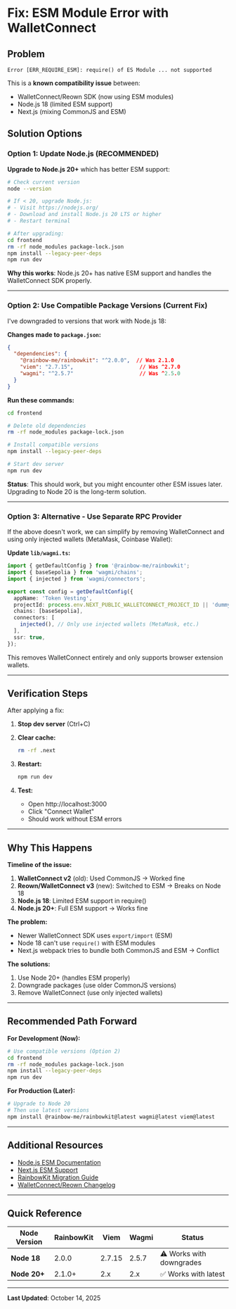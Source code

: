 # Fix: ESM Module Error with WalletConnect

## Problem

```
Error [ERR_REQUIRE_ESM]: require() of ES Module ... not supported
```

This is a **known compatibility issue** between:
- WalletConnect/Reown SDK (now using ESM modules)
- Node.js 18 (limited ESM support)
- Next.js (mixing CommonJS and ESM)

## Solution Options

### Option 1: Update Node.js (RECOMMENDED)

**Upgrade to Node.js 20+** which has better ESM support:

```bash
# Check current version
node --version

# If < 20, upgrade Node.js:
# - Visit https://nodejs.org/
# - Download and install Node.js 20 LTS or higher
# - Restart terminal

# After upgrading:
cd frontend
rm -rf node_modules package-lock.json
npm install --legacy-peer-deps
npm run dev
```

**Why this works**: Node.js 20+ has native ESM support and handles the WalletConnect SDK properly.

---

### Option 2: Use Compatible Package Versions (Current Fix)

I've downgraded to versions that work with Node.js 18:

**Changes made to `package.json`:**
```json
{
  "dependencies": {
    "@rainbow-me/rainbowkit": "^2.0.0",  // Was 2.1.0
    "viem": "2.7.15",                     // Was ^2.7.0
    "wagmi": "^2.5.7"                     // Was ^2.5.0
  }
}
```

**Run these commands:**
```bash
cd frontend

# Delete old dependencies
rm -rf node_modules package-lock.json

# Install compatible versions
npm install --legacy-peer-deps

# Start dev server
npm run dev
```

**Status**: This should work, but you might encounter other ESM issues later. Upgrading to Node 20 is the long-term solution.

---

### Option 3: Alternative - Use Separate RPC Provider

If the above doesn't work, we can simplify by removing WalletConnect and using only injected wallets (MetaMask, Coinbase Wallet):

**Update `lib/wagmi.ts`:**
```typescript
import { getDefaultConfig } from '@rainbow-me/rainbowkit';
import { baseSepolia } from 'wagmi/chains';
import { injected } from 'wagmi/connectors';

export const config = getDefaultConfig({
  appName: 'Token Vesting',
  projectId: process.env.NEXT_PUBLIC_WALLETCONNECT_PROJECT_ID || 'dummy',
  chains: [baseSepolia],
  connectors: [
    injected(), // Only use injected wallets (MetaMask, etc.)
  ],
  ssr: true,
});
```

This removes WalletConnect entirely and only supports browser extension wallets.

---

## Verification Steps

After applying a fix:

1. **Stop dev server** (Ctrl+C)

2. **Clear cache:**
   ```bash
   rm -rf .next
   ```

3. **Restart:**
   ```bash
   npm run dev
   ```

4. **Test:**
   - Open http://localhost:3000
   - Click "Connect Wallet"
   - Should work without ESM errors

---

## Why This Happens

**Timeline of the issue:**

1. **WalletConnect v2** (old): Used CommonJS → Worked fine
2. **Reown/WalletConnect v3** (new): Switched to ESM → Breaks on Node 18
3. **Node.js 18**: Limited ESM support in require()
4. **Node.js 20+**: Full ESM support → Works fine

**The problem:**
- Newer WalletConnect SDK uses `export/import` (ESM)
- Node 18 can't use `require()` with ESM modules
- Next.js webpack tries to bundle both CommonJS and ESM → Conflict

**The solutions:**
1. Use Node 20+ (handles ESM properly)
2. Downgrade packages (use older CommonJS versions)
3. Remove WalletConnect (use only injected wallets)

---

## Recommended Path Forward

**For Development (Now):**
```bash
# Use compatible versions (Option 2)
cd frontend
rm -rf node_modules package-lock.json
npm install --legacy-peer-deps
npm run dev
```

**For Production (Later):**
```bash
# Upgrade to Node 20
# Then use latest versions
npm install @rainbow-me/rainbowkit@latest wagmi@latest viem@latest
```

---

## Additional Resources

- [Node.js ESM Documentation](https://nodejs.org/api/esm.html)
- [Next.js ESM Support](https://nextjs.org/docs/app/building-your-application/configuring/esm)
- [RainbowKit Migration Guide](https://www.rainbowkit.com/docs/migration-guide)
- [WalletConnect/Reown Changelog](https://docs.reown.com/appkit/react/core/installation)

---

## Quick Reference

| Node Version | RainbowKit | Viem | Wagmi | Status |
|--------------|------------|------|-------|--------|
| **Node 18**  | 2.0.0      | 2.7.15 | 2.5.7 | ⚠️ Works with downgrades |
| **Node 20+** | 2.1.0+     | 2.x   | 2.x   | ✅ Works with latest |

---

**Last Updated**: October 14, 2025
